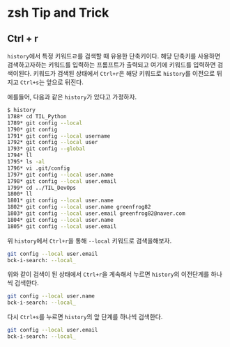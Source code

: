 # zsh Tip and Trick 

## Ctrl + r

`history`에서 특정 키워드ㄹ를 검색할 때 유용한 단축키이다. 해당 단축키를 사용하면 검색하고자하는 키워드를 입력하는 프롬프트가 출력되고 여기에 키워드를 입력하면 검색이된다. 키워드가 검색된 상태에서 `Ctrl+r`은 해당 키워드로 `history`를 이전으로 뒤지고 `Ctrl+s`는 앞으로 뒤진다.  

에를들어, 다음과 같은 `history`가 있다고 가정하자. 

```sh
$ history
1788* cd TIL_Python
1789* git config --local
1790* git config
1791* git config --local username
1792* git config --local user
1793* git config --global
1794* ll
1795* ls -al
1796* vi .git/config
1797* git config --local user.name
1798* git config --local user.email
1799* cd ../TIL_DevOps
1800* ll
1801* git config --local user.name
1802* git config --local user.name greenfrog82
1803* git config --local user.email greenfrog82@naver.com
1804* git config --local user.name
1805* git config --local user.email
```

위 `history`에서 `Ctrl+r`을 통해 `--local` 키워드로 검색을해보자.  

```sh
git config --local user.email
bck-i-search: --local_
```

위와 같이 검색이 된 상태에서 `Ctrl+r`을 계속해서 누르면 `history`의 이전단계를 하나씩 검색한다. 

```sh
git config --local user.name
bck-i-search: --local_
```

다시 `Ctrl+s`를 누르면 `history`의 앞 단계를 하나씩 검색한다. 

```sh
git config --local user.email
bck-i-search: --local_
```

